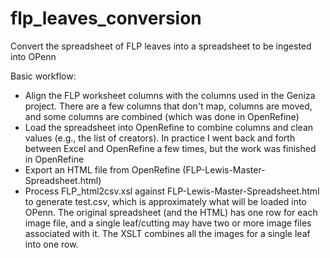 # flp_leaves_conversion
Convert the spreadsheet of FLP leaves into a spreadsheet to be ingested into OPenn

Basic workflow:

* Align the FLP worksheet columns with the columns used in the Geniza project. There are a few columns that don't map, columns are moved, and some columns are combined (which was done in OpenRefine)
* Load the spreadsheet into OpenRefine to combine columns and clean values (e.g., the list of creators). In practice I went back and forth between Excel and OpenRefine a few times, but the work was finished in OpenRefine
* Export an HTML file from OpenRefine (FLP-Lewis-Master-Spreadsheet.html)
* Process FLP_html2csv.xsl against FLP-Lewis-Master-Spreadsheet.html to generate test.csv, which is approximately what will be loaded into OPenn. The original spreadsheet (and the HTML) has one row for each image file, and a single leaf/cutting may have two or more image files associated with it. The XSLT combines all the images for a single leaf into one row.
